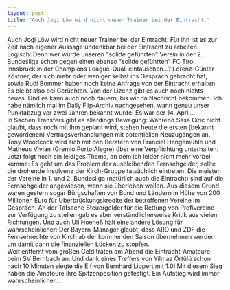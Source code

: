 ```yaml
---
layout: post
title: "Auch Jogi Löw wird nicht neuer Trainer bei der Eintracht."
---
```


Auch Jogi Löw wird nicht neuer Trainer bei der Eintracht. Für ihn ist es zur Zeit nach eigener Aussage undenkbar bei der Eintracht zu arbeiten. Logisch: Denn wer würde unseren "solide geführten" Verein in der 2. Bundesliga schon gegen einen ebenso "solide geführten" FC Tirol Innsbruck in der Champions League-Quali eintauschen...? Lorenz-Günter Köstner, der sich mehr oder weniger selbst ins Gespräch gebracht hat, sowie Rudi Bommer haben noch keine Anfrage von der Eintracht erhalten. Es bleibt also bei Gerüchten. Von der Lizenz gibt es auch noch nichts neues. Und es kann auch noch dauern, bis wir da Nachricht bekommen. Ich habe nämlich mal im Daily Flip-Archiv nachgesehen, wann genau unser Punktabzug vor zwei Jahren bekannt wurde: Es war der 14. April...  
In Sachen Transfers gibt es allerdings Bewegung: Während Sasa Ciric nicht glaubt, dass noch mit ihm geplant wird, stehen heute die ersten (bekannt gewordenen) Vertragsverhandlungen mit potentiellen Neuzugängen an. Tony Woodcock wird sich mit den Beratern von Franciel Hengemühle und Matheus Vivian (Gremio Porto Alegre) über eine Verpflichtung unterhalten.  
Jetzt folgt noch ein leidiges Thema, an dem ich leider nicht mehr vorbei komme: Es geht um das Problem der ausbleibenden Fernsehgelder, sollte die drohende Insolvenz der Kirch-Gruppe tatsächlich eintreten. Die meisten der Vereine in 1. und 2. Bundesliga (natürlich auch die Eintracht) sind auf die Fernsehgelder angewiesen, wenn sie überleben wollen. Aus diesem Grund waren gestern sogar Bürgschaften von Bund und Ländern in Höhe von 200 Millionen Euro für Überbrückungskredite der betroffenen Vereine im Gespräch. An der Tatsache Steuergelder für die Rettung von Profivereine zur Verfügung zu stellen gab es aber verständlicherweise Kritik aus vielen Richtungen. Und auch Uli Hoeneß hält eine andere Lösung für wahrscheinlicher: Der Bayern-Manager glaubt, dass ARD und ZDF die Fernsehrechte von Kirch ab der kommenden Saison übernehmen werden um damit dann die finanziellen Lücken zu stopfen.  
Weit entfernt vom großen Geld traten am Abend die Eintracht-Amateure beim SV Bernbach an. Und dank eines Treffers von Yilmaz Örtülü schon nach 10 Minuten siegte die Elf von Bernhard Lippert mit 1:0! Mit diesem Sieg haben die Amateure ihre Spitzenposition gefestigt. Ein Aufstieg wird immer wahrscheinlicher...
